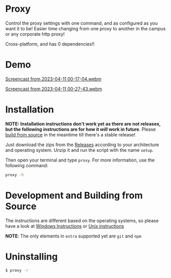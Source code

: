 # Proxy

Control the proxy settings with one command, and as configured as you want it to
be! Easier time changing from one proxy to another in the campus or any corporate http proxy!

Cross-platform, and has 0 dependencies!!

# Demo
[Screencast from 2023-04-11 00-17-04.webm](https://user-images.githubusercontent.com/74897008/230973059-8f2ff77c-3058-4e4f-8549-f02631532836.webm)

[Screencast from 2023-04-11 00-27-43.webm](https://user-images.githubusercontent.com/74897008/230973961-a21bbb1b-2938-4e3f-8cee-0412e758ce69.webm)

# Installation

**NOTE: Installation instructions don't work yet as there are not releases, but the following instructions are for how it *will* work in future**. Please [build from source](#development-and-building-from-source) in the meantime till there's a stable release!

Just download the zips from the [Releases](https://github.com/resyfer/proxy/releases)
according to your architecture and operating system. Unzip it and run the script
with the name `setup`.

Then open your terminal and type `proxy`. For more information, use the following
command:

```sh
proxy -h
```

# Development and Building from Source

The instructions are different based on the operating systems, so please have a look at [Windows Instructions](./Windows.md) or [Unix instructions](./Unix.md)

**NOTE**: The only elements in `extra` supported yet are `git` and `npm`

# Uninstalling
```sh
$ proxy -r
```
